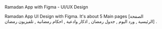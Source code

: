 Ramadan App with Figma - UI/UX Design


Ramadan App UI Design with Figma.
It's about 5 Main pages [الصفحة الرئيسية , ورد اليوم , جدول رمضان , اذكار وادعية , احكام رمضانية , تلفيزيون رمضان] .
